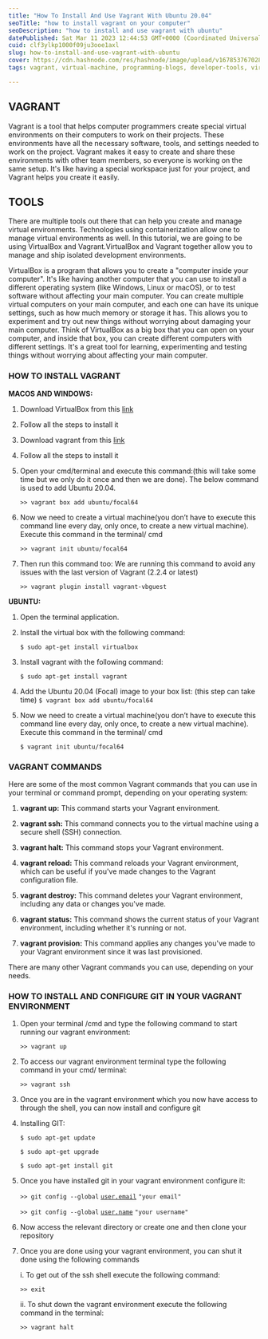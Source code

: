 ```yaml
---
title: "How To Install And Use Vagrant With Ubuntu 20.04"
seoTitle: "how to install vagrant on your computer"
seoDescription: "how to install and use vagrant with ubuntu"
datePublished: Sat Mar 11 2023 12:44:53 GMT+0000 (Coordinated Universal Time)
cuid: clf3ylkp1000f09ju3ooe1axl
slug: how-to-install-and-use-vagrant-with-ubuntu
cover: https://cdn.hashnode.com/res/hashnode/image/upload/v1678537670283/6839b465-b304-4ddd-8439-b9e5c2121cc1.jpeg
tags: vagrant, virtual-machine, programming-blogs, developer-tools, virtual-environment

---
```


## VAGRANT

Vagrant is a tool that helps computer programmers create special virtual environments on their computers to work on their projects. These environments have all the necessary software, tools, and settings needed to work on the project. Vagrant makes it easy to create and share these environments with other team members, so everyone is working on the same setup. It's like having a special workspace just for your project, and Vagrant helps you create it easily.

## TOOLS

There are multiple tools out there that can help you create and manage virtual environments. Technologies using containerization allow one to manage virtual environments as well. In this tutorial, we are going to be using VirtualBox and Vagrant.VirtualBox and Vagrant together allow you to manage and ship isolated development environments.

VirtualBox is a program that allows you to create a "computer inside your computer". It's like having another computer that you can use to install a different operating system (like Windows, Linux or macOS), or to test software without affecting your main computer. You can create multiple virtual computers on your main computer, and each one can have its unique settings, such as how much memory or storage it has. This allows you to experiment and try out new things without worrying about damaging your main computer. Think of VirtualBox as a big box that you can open on your computer, and inside that box, you can create different computers with different settings. It's a great tool for learning, experimenting and testing things without worrying about affecting your main computer.

### HOW TO INSTALL VAGRANT

**MACOS AND WINDOWS:**

1. Download VirtualBox from this [link](https://www.virtualbox.org/wiki/Downloads)
    
2. Follow all the steps to install it
    
3. Download vagrant from this [link](https://developer.hashicorp.com/vagrant/downloads)
    
4. Follow all the steps to install it
    
5. Open your cmd/terminal and execute this command:(this will take some time but we only do it once and then we are done). The below command is used to add Ubuntu 20.04.
    
    `>> vagrant box add ubuntu/focal64`
    
6. Now we need to create a virtual machine(you don’t have to execute this command line every day, only once, to create a new virtual machine). Execute this command in the terminal/ cmd
    
    `>> vagrant init ubuntu/focal64`
    
7. Then run this command too: We are running this command to avoid any issues with the last version of Vagrant (2.2.4 or latest)
    
    `>> vagrant plugin install vagrant-vbguest`
    

**UBUNTU:**

1. Open the terminal application.
    
2. Install the virtual box with the following command:
    
    `$ sudo apt-get install virtualbox`
    
3. Install vagrant with the following command:
    
    `$ sudo apt-get install vagrant`
    
4. Add the Ubuntu 20.04 (Focal) image to your box list: (this step can take time) `$ vagrant box add ubuntu/focal64`
    
5. Now we need to create a virtual machine(you don’t have to execute this command line every day, only once, to create a new virtual machine). Execute this command in the terminal/ cmd
    
    `$ vagrant init ubuntu/focal64`
    

### **VAGRANT COMMANDS**

Here are some of the most common Vagrant commands that you can use in your terminal or command prompt, depending on your operating system:

1. **vagrant up:** This command starts your Vagrant environment.
    
2. **vagrant ssh:** This command connects you to the virtual machine using a secure shell (SSH) connection.
    
3. **vagrant halt:** This command stops your Vagrant environment.
    
4. **vagrant reload:** This command reloads your Vagrant environment, which can be useful if you've made changes to the Vagrant configuration file.
    
5. **vagrant destroy:** This command deletes your Vagrant environment, including any data or changes you've made.
    
6. **vagrant status:** This command shows the current status of your Vagrant environment, including whether it's running or not.
    
7. **vagrant provision:** This command applies any changes you've made to your Vagrant environment since it was last provisioned.
    

There are many other Vagrant commands you can use, depending on your needs.

### **HOW TO INSTALL AND CONFIGURE GIT IN YOUR VAGRANT ENVIRONMENT**

1. Open your terminal /cmd and type the following command to start running our vagrant environment:
    
    `>> vagrant up`
    
2. To access our vagrant environment terminal type the following command in your cmd/ terminal:
    
    `>> vagrant ssh`
    
3. Once you are in the vagrant environment which you now have access to through the shell, you can now install and configure git
    
4. Installing GIT:
    
    `$ sudo apt-get update`
    
    `$ sudo apt-get upgrade`
    
    `$ sudo apt-get install git`
    
5. Once you have installed git in your vagrant environment configure it:
    
    `>> git config --global` [`user.email`](http://user.email) `"your email"`
    
    `>> git config --global` [`user.name`](http://user.name) `"your username"`
    
6. Now access the relevant directory or create one and then clone your repository
    
7. Once you are done using your vagrant environment, you can shut it done using the following commands
    
    i. To get out of the ssh shell execute the following command:
    
    `>> exit`
    
    ii. To shut down the vagrant environment execute the following command in the terminal:
    
    `>> vagrant halt`